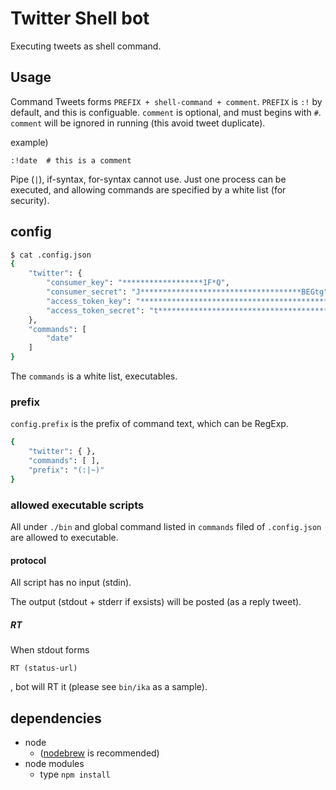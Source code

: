 # Twitter Shell bot

Executing tweets as shell command.

## Usage

Command Tweets forms `PREFIX + shell-command + comment`.
`PREFIX` is `:!` by default, and this is configuable.
`comment` is optional, and must begins with `#`.
`comment` will be ignored in running (this avoid tweet duplicate).

example)

```
:!date  # this is a comment
```

Pipe (`|`), if-syntax, for-syntax cannot use.
Just one process can be executed,
and allowing commands are specified by a white list (for security).

## config

```bash
$ cat .config.json
{
    "twitter": {
        "consumer_key": "******************1F*Q",
        "consumer_secret": "J************************************BEGtg",
        "access_token_key": "************************************************FC",
        "access_token_secret": "t********************************************"
    },
    "commands": [
        "date"
    ]
}
```

The `commands` is a white list, executables.

### prefix

`config.prefix` is the prefix of command text, which can be RegExp.

```bash
{
    "twitter": { },
    "commands": [ ],
    "prefix": "(:|~)"
}
```

### allowed executable scripts

All under `./bin` and global command listed in `commands` filed of `.config.json` are allowed to executable.

#### protocol

All script has no input (stdin).

The output (stdout + stderr if exsists) will be posted (as a reply tweet).

##### RT

When stdout forms

```
RT (status-url)
```

, bot will RT it (please see `bin/ika` as a sample).

## dependencies

- node
    - ([nodebrew](https://github.com/hokaccha/nodebrew) is recommended)
- node modules
    - type `npm install`
